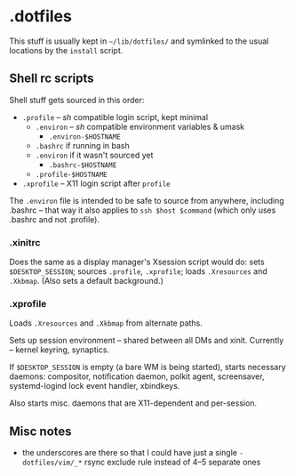 # .dotfiles

This stuff is usually kept in `~/lib/dotfiles/` and symlinked to the usual locations by the `install` script.

## Shell rc scripts

Shell stuff gets sourced in this order:

  * `.profile` – *sh* compatible login script, kept minimal
      * `.environ` – *sh* compatible environment variables & umask
          * `.environ-$HOSTNAME`
      * `.bashrc` if running in bash
	  * `.environ` if it wasn't sourced yet
          * `.bashrc-$HOSTNAME`
      * `.profile-$HOSTNAME`
  * `.xprofile` – X11 login script after `profile`

The `.environ` file is intended to be safe to source from anywhere, including .bashrc – that way it also applies to `ssh $host $command` (which only uses .bashrc and not .profile).

### .xinitrc

Does the same as a display manager's Xsession script would do: sets `$DESKTOP_SESSION`; sources `.profile`, `.xprofile`; loads `.Xresources` and `.Xkbmap`. (Also sets a default background.)

### .xprofile

Loads `.Xresources` and `.Xkbmap` from alternate paths.

Sets up session environment – shared between all DMs and xinit. Currently – kernel keyring, synaptics.

If `$DESKTOP_SESSION` is empty (a bare WM is being started), starts necessary daemons: compositor, notification daemon, polkit agent, screensaver, systemd-logind lock event handler, xbindkeys.

Also starts misc. daemons that are X11-dependent and per-session.

## Misc notes

  * the underscores are there so that I could have just a single `- dotfiles/vim/_*` rsync exclude rule instead of 4–5 separate ones
